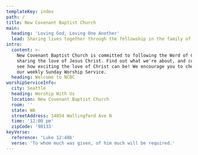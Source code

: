 ```yaml
---
templateKey: index
path: /
title: New Covenant Baptist Church
main:
  heading: 'Loving God, Loving One Another'
  lead: Sharing lives together through the fellowship in the family of God
intro:
  content: >-
    New Covenant Baptist Church is committed to following the Word of God and
    sharing the love of Jesus Christ. Find out what we're about, and come and
    see how exciting the love of Christ can be! We encourage you to check out
    our weekly Sunday Worship Service.
  heading: Welcome to NCBC
worshipServiceInfo:
  city: Seattle
  heading: Worship With Us
  location: New Covenant Baptist Church
  room: ''
  state: WA
  streetAddress: 14054 Wallingford Ave N
  time: '12:00 pm'
  zipCode: '98133'
keyVerse:
  reference: 'Luke 12:48b'
  verse: 'To whom much was given, of him much will be required.'
---
```


